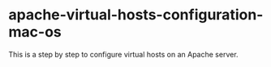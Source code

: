 # apache-virtual-hosts-configuration-mac-os
This is a step by step to configure virtual hosts on an Apache server.
